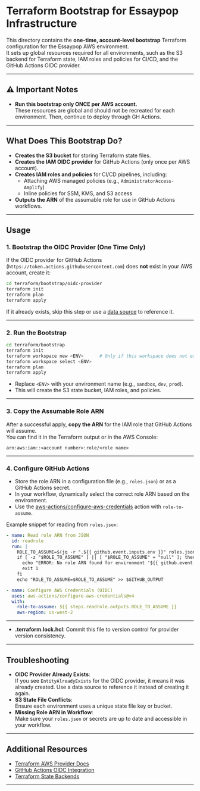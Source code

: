 # Terraform Bootstrap for Essaypop Infrastructure

This directory contains the **one-time, account-level bootstrap** Terraform configuration for the Essaypop AWS environment.  
It sets up global resources required for all environments, such as the S3 backend for Terraform state, IAM roles and policies for CI/CD, and the GitHub Actions OIDC provider.

---

## ⚠️ Important Notes

- **Run this bootstrap only ONCE per AWS account.**  
  These resources are global and should not be recreated for each environment.
  Then, continue to deploy through GH Actions.

---

## What Does This Bootstrap Do?

- **Creates the S3 bucket** for storing Terraform state files.
- **Creates the IAM OIDC provider** for GitHub Actions (only once per AWS account).
- **Creates IAM roles and policies** for CI/CD pipelines, including:
  - Attaching AWS managed policies (e.g., `AdministratorAccess-Amplify`)
  - Inline policies for SSM, KMS, and S3 access
- **Outputs the ARN** of the assumable role for use in GitHub Actions workflows.

---

## Usage

### 1. Bootstrap the OIDC Provider (One Time Only)

If the OIDC provider for GitHub Actions (`https://token.actions.githubusercontent.com`) does **not** exist in your AWS account, create it:

```sh
cd terraform/bootstrap/oidc-provider
terraform init
terraform plan
terraform apply
```

If it already exists, skip this step or use a [data source](https://registry.terraform.io/providers/hashicorp/aws/latest/docs/data-sources/iam_openid_connect_provider) to reference it.

---

### 2. Run the Bootstrap

```sh
cd terraform/bootstrap
terraform init
terraform workspace new <ENV>      # Only if this workspace does not exist
terraform workspace select <ENV>
terraform plan
terraform apply
```

- Replace `<ENV>` with your environment name (e.g., `sandbox`, `dev`, `prod`).
- This will create the S3 state bucket, IAM roles, and policies.

---

### 3. Copy the Assumable Role ARN

After a successful apply, **copy the ARN** for the IAM role that GitHub Actions will assume.  
You can find it in the Terraform output or in the AWS Console:

```
arn:aws:iam::<account number>:role/<role name>
```

---

### 4. Configure GitHub Actions

- Store the role ARN in a configuration file (e.g., `roles.json`) or as a GitHub Actions secret.
- In your workflow, dynamically select the correct role ARN based on the environment.
- Use the [aws-actions/configure-aws-credentials](https://github.com/aws-actions/configure-aws-credentials) action with `role-to-assume`.

Example snippet for reading from `roles.json`:

```yaml
- name: Read role ARN from JSON
  id: readrole
  run: |
    ROLE_TO_ASSUME=$(jq -r ".${{ github.event.inputs.env }}" roles.json)
    if [ -z "$ROLE_TO_ASSUME" ] || [ "$ROLE_TO_ASSUME" = "null" ]; then
      echo "ERROR: No role ARN found for environment '${{ github.event.inputs.env }}'."
      exit 1
    fi
    echo "ROLE_TO_ASSUME=$ROLE_TO_ASSUME" >> $GITHUB_OUTPUT

- name: Configure AWS Credentials (OIDC)
  uses: aws-actions/configure-aws-credentials@v4
  with:
    role-to-assume: ${{ steps.readrole.outputs.ROLE_TO_ASSUME }}
    aws-region: us-west-2
```

---

- **.terraform.lock.hcl**: Commit this file to version control for provider version consistency.

---

## Troubleshooting

- **OIDC Provider Already Exists**:  
  If you see `EntityAlreadyExists` for the OIDC provider, it means it was already created. Use a data source to reference it instead of creating it again.
- **S3 State File Conflicts**:  
  Ensure each environment uses a unique state file key or bucket.
- **Missing Role ARN in Workflow**:  
  Make sure your `roles.json` or secrets are up to date and accessible in your workflow.

---

## Additional Resources

- [Terraform AWS Provider Docs](https://registry.terraform.io/providers/hashicorp/aws/latest/docs)
- [GitHub Actions OIDC Integration](https://docs.github.com/en/actions/deployment/security-hardening-your-deployments/about-security-hardening-with-openid-connect)
- [Terraform State Backends](https://www.terraform.io/language/state/backends/s3)

---

